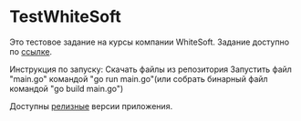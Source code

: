 # TestWhiteSoft

Это тестовое задание на курсы компании WhiteSoft. Задание доступно по [ссылке](https://github.com/thewhitesoft/student-2023-assignment#%D0%B7%D0%B0%D0%B4%D0%B0%D0%BD%D0%B8%D0%B5).


Инструкция по запуску:
    Скачать файлы из репозитория
    Запустить файл "main.go" командой "go run main.go"(или собрать бинарный файл командой "go build main.go")

Доступны [релизные](https://github.com/subbbbbaru/TestWhiteSoft/releases/tag/v0.0.1) версии приложения.



